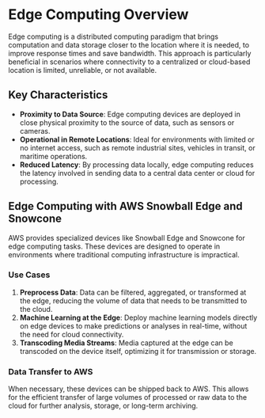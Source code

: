 # Edge Computing Overview

Edge computing is a distributed computing paradigm that brings computation and data storage closer to the location where it is needed, to improve response times and save bandwidth. This approach is particularly beneficial in scenarios where connectivity to a centralized or cloud-based location is limited, unreliable, or not available.

## Key Characteristics

- **Proximity to Data Source**: Edge computing devices are deployed in close physical proximity to the source of data, such as sensors or cameras.
- **Operational in Remote Locations**: Ideal for environments with limited or no internet access, such as remote industrial sites, vehicles in transit, or maritime operations.
- **Reduced Latency**: By processing data locally, edge computing reduces the latency involved in sending data to a central data center or cloud for processing.

## Edge Computing with AWS Snowball Edge and Snowcone

AWS provides specialized devices like Snowball Edge and Snowcone for edge computing tasks. These devices are designed to operate in environments where traditional computing infrastructure is impractical.

### Use Cases

1. **Preprocess Data**: Data can be filtered, aggregated, or transformed at the edge, reducing the volume of data that needs to be transmitted to the cloud.
2. **Machine Learning at the Edge**: Deploy machine learning models directly on edge devices to make predictions or analyses in real-time, without the need for cloud connectivity.
3. **Transcoding Media Streams**: Media captured at the edge can be transcoded on the device itself, optimizing it for transmission or storage.

### Data Transfer to AWS

When necessary, these devices can be shipped back to AWS. This allows for the efficient transfer of large volumes of processed or raw data to the cloud for further analysis, storage, or long-term archiving.